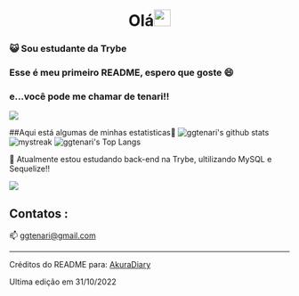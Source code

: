 <h1 align="center">Olá<img src="https://github.com/souvikguria98/souvikguria98/blob/master/Hi.gif" width="30"> </h1>

### :smiley_cat: Sou estudante da Trybe

### Esse é meu primeiro README, espero que goste 😄
### e...você pode me chamar de tenari!!

<a href="https://www.youtube.com/watch?v=dQw4w9WgXcQ"><img src="https://user-images.githubusercontent.com/73097560/115834477-dbab4500-a447-11eb-908a-139a6edaec5c.gif"></a>

##Aqui está algumas de minhas estatisticas🚀
![ggtenari's github stats](https://github-readme-stats.vercel.app/api?username=ggtenari&show_icons=true&theme=tokyonight)
<img src="https://github-readme-streak-stats.herokuapp.com/?user=ggtenari&theme=tokyonight" alt="mystreak"/>
![ggtenari's Top Langs](https://github-readme-stats.vercel.app/api/top-langs/?username=ggtenari&theme=tokyonight&layout=compact)

🌱 Atualmente estou estudando back-end na Trybe, ultilizando MySQL e Sequelize!! 

<a href="https://www.youtube.com/watch?v=dQw4w9WgXcQ"><img src="https://user-images.githubusercontent.com/73097560/115834477-dbab4500-a447-11eb-908a-139a6edaec5c.gif"></a>

## Contatos : 
📫  ggtenari@gmail.com


------
Créditos do README para: [AkuraDiary](https://github.com/AkuraDiary)

Ultima edição em 31/10/2022

